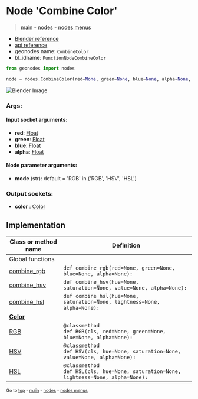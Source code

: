 # Node 'Combine Color'

> [main](../structure.md) - [nodes](nodes.md) - [nodes menus](nodes_menus.md)

- [Blender reference](https://docs.blender.org/manual/en/latest/modeling/geometry_nodes/color/combine_color.html)
- [api reference](https://docs.blender.org/api/current/bpy.types.FunctionNodeCombineColor.html)
- geonodes name: `CombineColor`
- bl_idname: `FunctionNodeCombineColor`

```python
from geonodes import nodes

node = nodes.CombineColor(red=None, green=None, blue=None, alpha=None, mode='RGB')
```

![Blender Image](https://docs.blender.org/manual/en/latest/_images/node-types_FunctionNodeCombineColor.webp)

### Args:

#### Input socket arguments:

- **red**: [Float](Float.md)
- **green**: [Float](Float.md)
- **blue**: [Float](Float.md)
- **alpha**: [Float](Float.md)

#### Node parameter arguments:

- **mode** (str): default = 'RGB' in ('RGB', 'HSV', 'HSL')

### Output sockets:

- **color** : [Color](Color.md)

## Implementation

| Class or method name | Definition |
|----------------------|------------|
| Global functions |
| [combine_rgb](A.md#combine_rgb) | `def combine_rgb(red=None, green=None, blue=None, alpha=None):` |
| [combine_hsv](A.md#combine_hsv) | `def combine_hsv(hue=None, saturation=None, value=None, alpha=None):` |
| [combine_hsl](A.md#combine_hsl) | `def combine_hsl(hue=None, saturation=None, lightness=None, alpha=None):` |
| **[Color](Color.md)** |
| [RGB](Color.md#RGB-classmethod) | `@classmethod`<br> `def RGB(cls, red=None, green=None, blue=None, alpha=None):` |
| [HSV](Color.md#HSV-classmethod) | `@classmethod`<br> `def HSV(cls, hue=None, saturation=None, value=None, alpha=None):` |
| [HSL](Color.md#HSL-classmethod) | `@classmethod`<br> `def HSL(cls, hue=None, saturation=None, lightness=None, alpha=None):` |

<sub>Go to [top](#node-Combine-Color) - [main](../structure.md) - [nodes](nodes.md) - [nodes menus](nodes_menus.md)</sub>

